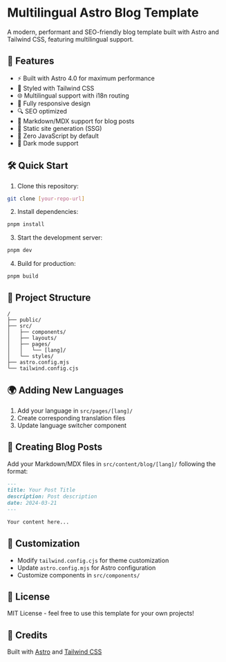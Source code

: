 # Multilingual Astro Blog Template

A modern, performant and SEO-friendly blog template built with Astro and Tailwind CSS, featuring multilingual support.

## 🚀 Features

- ⚡️ Built with Astro 4.0 for maximum performance
- 🎨 Styled with Tailwind CSS
- 🌐 Multilingual support with i18n routing
- 📱 Fully responsive design
- 🔍 SEO optimized
- 📝 Markdown/MDX support for blog posts
- 🔄 Static site generation (SSG)
- 🎯 Zero JavaScript by default
- 🎨 Dark mode support

## 🛠️ Quick Start

1. Clone this repository:

```bash
git clone [your-repo-url]
```

2. Install dependencies:

```bash
pnpm install
```

3. Start the development server:

```bash
pnpm dev
```

4. Build for production:

```bash
pnpm build
```

## 📁 Project Structure

```
/
├── public/
├── src/
│   ├── components/
│   ├── layouts/
│   ├── pages/
│   │   └── [lang]/
│   └── styles/
├── astro.config.mjs
└── tailwind.config.cjs
```

## 🌍 Adding New Languages

1. Add your language in `src/pages/[lang]/`
2. Create corresponding translation files
3. Update language switcher component

## 📝 Creating Blog Posts

Add your Markdown/MDX files in `src/content/blog/[lang]/` following the format:

```markdown
---
title: Your Post Title
description: Post description
date: 2024-03-21
---

Your content here...
```

## 🎨 Customization

- Modify `tailwind.config.cjs` for theme customization
- Update `astro.config.mjs` for Astro configuration
- Customize components in `src/components/`

## 📄 License

MIT License - feel free to use this template for your own projects!

## 🙏 Credits

Built with [Astro](https://astro.build) and [Tailwind CSS](https://tailwindcss.com)
